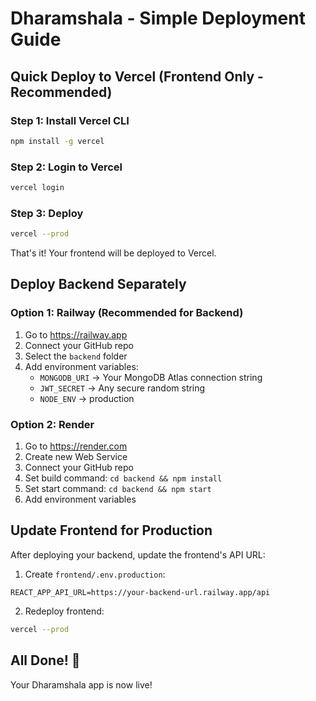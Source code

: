 # Dharamshala - Simple Deployment Guide

## Quick Deploy to Vercel (Frontend Only - Recommended)

### Step 1: Install Vercel CLI

```bash
npm install -g vercel
```

### Step 2: Login to Vercel

```bash
vercel login
```

### Step 3: Deploy

```bash
vercel --prod
```

That's it! Your frontend will be deployed to Vercel.

## Deploy Backend Separately

### Option 1: Railway (Recommended for Backend)

1. Go to https://railway.app
2. Connect your GitHub repo
3. Select the `backend` folder
4. Add environment variables:
   - `MONGODB_URI` → Your MongoDB Atlas connection string
   - `JWT_SECRET` → Any secure random string
   - `NODE_ENV` → production

### Option 2: Render

1. Go to https://render.com
2. Create new Web Service
3. Connect your GitHub repo
4. Set build command: `cd backend && npm install`
5. Set start command: `cd backend && npm start`
6. Add environment variables

## Update Frontend for Production

After deploying your backend, update the frontend's API URL:

1. Create `frontend/.env.production`:

```
REACT_APP_API_URL=https://your-backend-url.railway.app/api
```

2. Redeploy frontend:

```bash
vercel --prod
```

## All Done! 🎉

Your Dharamshala app is now live!
